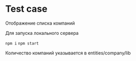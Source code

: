 # Test case

Отображение списка компаний

Для запуска локального сервера

`npm i`
`npm start`


Количество компаний указывается в entities/company/lib

